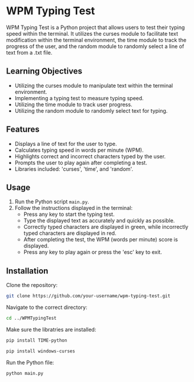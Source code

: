 # WPM Typing Test

WPM Typing Test is a Python project that allows users to test their typing speed within the terminal. It utilizes the curses module to facilitate text modification within the terminal environment, the time module to track the progress of the user, and the random module to randomly select a line of text from a .txt file.

## Learning Objectives

- Utilizing the curses module to manipulate text within the terminal environment.
- Implementing a typing test to measure typing speed.
- Utilizing the time module to track user progress.
- Utilizing the random module to randomly select text for typing.

## Features

- Displays a line of text for the user to type.
- Calculates typing speed in words per minute (WPM).
- Highlights correct and incorrect characters typed by the user.
- Prompts the user to play again after completing a test.
- Libraries included: 'curses', 'time', and 'random'. 

## Usage

1. Run the Python script `main.py`.
2. Follow the instructions displayed in the terminal:
   - Press any key to start the typing test.
   - Type the displayed text as accurately and quickly as possible.
   - Correctly typed characters are displayed in green, while incorrectly typed characters are displayed in red.
   - After completing the test, the WPM (words per minute) score is displayed.
   - Press any key to play again or press the 'esc' key to exit.

## Installation

Clone the repository:
   ```bash
   git clone https://github.com/your-username/wpm-typing-test.git
   ```
Navigate to the correct directory:
   ```bash
   cd ../WPMTypingTest
   ```
Make sure the libratries are installed:
   ```bash
   pip install TIME-python
   ```
   ```bash
   pip install windows-curses
   ```
Run the Python file:
   ```bash
   python main.py
   ```
